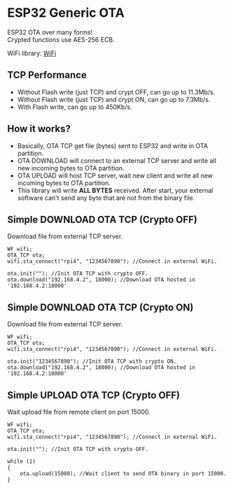 # ESP32 Generic OTA
ESP32 OTA over many forms!\
Crypted functions use AES-256 ECB.

WiFi library: [WiFi](https://github.com/urbanze/esp32-wifi)

## TCP Performance
* Without Flash write (just TCP) and crypt OFF, can go up to 11.3Mb/s.
* Without Flash write (just TCP) and crypt ON, can go up to 7.3Mb/s.
* With Flash write, can go up to 450Kb/s.

## How it works?
* Basically, OTA TCP get file (bytes) sent to ESP32 and write in OTA partition.
* OTA DOWNLOAD will connect to an external TCP server and write all new incoming bytes to OTA partition.
* OTA UPLOAD will host TCP server, wait new client and write all new incoming bytes to OTA partition.
* This library will write **ALL BYTES** received. After start, your external software can't send any byte that are not from the binary file.

## Simple DOWNLOAD OTA TCP (Crypto OFF)
Download file from external TCP server.
```
WF wifi;
OTA_TCP ota;
wifi.sta_connect("rpi4", "1234567890"); //Connect in external WiFi.

ota.init(""); //Init OTA TCP with crypto OFF.
ota.download("192.168.4.2", 18000); //Download OTA hosted in '192.168.4.2:18000'
```

## Simple DOWNLOAD OTA TCP (Crypto ON)
Download file from external TCP server.
```
WF wifi;
OTA_TCP ota;
wifi.sta_connect("rpi4", "1234567890"); //Connect in external WiFi.

ota.init("1234567890"); //Init OTA TCP with crypto ON.
ota.download("192.168.4.2", 18000); //Download OTA hosted in '192.168.4.2:18000'
```

## Simple UPLOAD OTA TCP (Crypto OFF)
Wait upload file from remote client on port 15000.
```
WF wifi;
OTA_TCP ota;
wifi.sta_connect("rpi4", "1234567890"); //Connect in external WiFi.

ota.init(""); //Init OTA TCP with crypto OFF.

while (1)
{
	ota.upload(15000); //Wait client to send OTA binary in port 15000.
}
```

